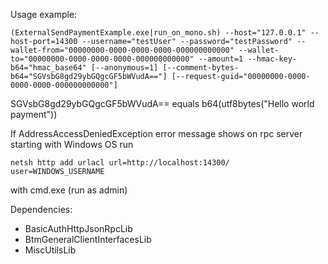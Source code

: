 ﻿Usage example:

```
(ExternalSendPaymentExample.exe|run_on_mono.sh) --host="127.0.0.1" --host-port=14300 --username="testUser" --password="testPassword" --wallet-from="00000000-0000-0000-0000-000000000000" --wallet-to="00000000-0000-0000-0000-000000000000" --amount=1 --hmac-key-b64="hmac_base64" [--anonymous=1] [--comment-bytes-b64="SGVsbG8gd29ybGQgcGF5bWVudA=="] [--request-guid="00000000-0000-0000-0000-000000000000"]
```

SGVsbG8gd29ybGQgcGF5bWVudA== equals b64(utf8bytes("Hello world payment"))

If AddressAccessDeniedException error message shows on rpc server starting 
with Windows OS run

```
netsh http add urlacl url=http://localhost:14300/ user=WINDOWS_USERNAME
```

with cmd.exe (run as admin)

Dependencies:
* BasicAuthHttpJsonRpcLib
* BtmGeneralClientInterfacesLib
* MiscUtilsLib